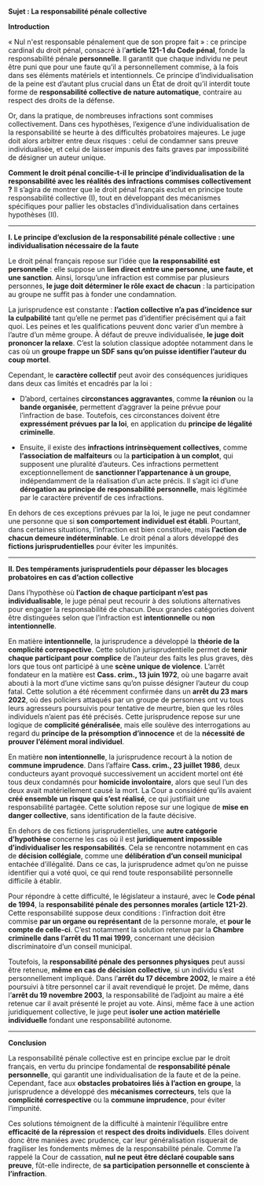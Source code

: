 **Sujet : La responsabilité pénale collective**

**Introduction**

« Nul n'est responsable pénalement que de son propre fait » : ce principe cardinal du droit pénal, consacré à l’**article 121-1 du Code pénal**, fonde la responsabilité pénale **personnelle**. Il garantit que chaque individu ne peut être puni que pour une faute qu’il a personnellement commise, à la fois dans ses éléments matériels et intentionnels. Ce principe d’individualisation de la peine est d’autant plus crucial dans un État de droit qu’il interdit toute forme de **responsabilité collective de nature automatique**, contraire au respect des droits de la défense.

Or, dans la pratique, de nombreuses infractions sont commises collectivement. Dans ces hypothèses, l’exigence d’une individualisation de la responsabilité se heurte à des difficultés probatoires majeures. Le juge doit alors arbitrer entre deux risques : celui de condamner sans preuve individualisée, et celui de laisser impunis des faits graves par impossibilité de désigner un auteur unique.

**Comment le droit pénal concilie-t-il le principe d’individualisation de la responsabilité avec les réalités des infractions commises collectivement ?** Il s’agira de montrer que le droit pénal français exclut en principe toute responsabilité collective (I), tout en développant des mécanismes spécifiques pour pallier les obstacles d’individualisation dans certaines hypothèses (II).

---

**I. Le principe d’exclusion de la responsabilité pénale collective : une individualisation nécessaire de la faute**

Le droit pénal français repose sur l’idée que **la responsabilité est personnelle** : elle suppose un **lien direct entre une personne, une faute, et une sanction**. Ainsi, lorsqu’une infraction est commise par plusieurs personnes, **le juge doit déterminer le rôle exact de chacun** : la participation au groupe ne suffit pas à fonder une condamnation.

La jurisprudence est constante : **l’action collective n’a pas d’incidence sur la culpabilité** tant qu’elle ne permet pas d’identifier précisément qui a fait quoi. Les peines et les qualifications peuvent donc varier d’un membre à l’autre d’un même groupe. À défaut de preuve individualisée, **le juge doit prononcer la relaxe**. C’est la solution classique adoptée notamment dans le cas où un **groupe frappe un SDF sans qu’on puisse identifier l’auteur du coup mortel**.

Cependant, le **caractère collectif** peut avoir des conséquences juridiques dans deux cas limités et encadrés par la loi :

- D’abord, certaines **circonstances aggravantes**, comme **la réunion** ou la **bande organisée**, permettent d’aggraver la peine prévue pour l’infraction de base. Toutefois, ces circonstances doivent être **expressément prévues par la loi**, en application du **principe de légalité criminelle**.
    
- Ensuite, il existe des **infractions intrinsèquement collectives**, comme **l’association de malfaiteurs** ou la **participation à un complot**, qui supposent une pluralité d’auteurs. Ces infractions permettent exceptionnellement de **sanctionner l’appartenance à un groupe**, indépendamment de la réalisation d’un acte précis. Il s’agit ici d’une **dérogation au principe de responsabilité personnelle**, mais légitimée par le caractère préventif de ces infractions.
    

En dehors de ces exceptions prévues par la loi, le juge ne peut condamner une personne que si **son comportement individuel est établi**. Pourtant, dans certaines situations, l’infraction est bien constituée, mais **l’action de chacun demeure indéterminable**. Le droit pénal a alors développé des **fictions jurisprudentielles** pour éviter les impunités.

---

**II. Des tempéraments jurisprudentiels pour dépasser les blocages probatoires en cas d’action collective**

Dans l’hypothèse où **l’action de chaque participant n’est pas individualisable**, le juge pénal peut recourir à des solutions alternatives pour engager la responsabilité de chacun. Deux grandes catégories doivent être distinguées selon que l’infraction est **intentionnelle** ou **non intentionnelle**.

En matière **intentionnelle**, la jurisprudence a développé la **théorie de la complicité correspective**. Cette solution jurisprudentielle permet de **tenir chaque participant pour complice** de l’auteur des faits les plus graves, dès lors que tous ont participé à une **scène unique de violence**. L’arrêt fondateur en la matière est **Cass. crim., 13 juin 1972**, où une bagarre avait abouti à la mort d’une victime sans qu’on puisse désigner l’auteur du coup fatal. Cette solution a été récemment confirmée dans un **arrêt du 23 mars 2022**, où des policiers attaqués par un groupe de personnes ont vu tous leurs agresseurs poursuivis pour tentative de meurtre, bien que les rôles individuels n’aient pas été précisés. Cette jurisprudence repose sur une logique de **complicité généralisée**, mais elle soulève des interrogations au regard du **principe de la présomption d’innocence** et de la **nécessité de prouver l’élément moral individuel**.

En matière **non intentionnelle**, la jurisprudence recourt à la notion de **commune imprudence**. Dans l’affaire **Cass. crim., 23 juillet 1986**, deux conducteurs ayant provoqué successivement un accident mortel ont été tous deux condamnés pour **homicide involontaire**, alors que seul l’un des deux avait matériellement causé la mort. La Cour a considéré qu’ils avaient **créé ensemble un risque qui s’est réalisé**, ce qui justifiait une responsabilité partagée. Cette solution repose sur une logique de **mise en danger collective**, sans identification de la faute décisive.

En dehors de ces fictions jurisprudentielles, une **autre catégorie d’hypothèse** concerne les cas où il est **juridiquement impossible d’individualiser les responsabilités**. Cela se rencontre notamment en cas de **décision collégiale**, comme une **délibération d’un conseil municipal** entachée d’illégalité. Dans ce cas, la jurisprudence admet qu’on ne puisse identifier qui a voté quoi, ce qui rend toute responsabilité personnelle difficile à établir.

Pour répondre à cette difficulté, le législateur a instauré, avec le **Code pénal de 1994**, la **responsabilité pénale des personnes morales (article 121-2)**. Cette responsabilité suppose deux conditions : l’infraction doit être commise **par un organe ou représentant** de la personne morale, et **pour le compte de celle-ci**. C’est notamment la solution retenue par la **Chambre criminelle dans l’arrêt du 11 mai 1999**, concernant une décision discriminatoire d’un conseil municipal.

Toutefois, la **responsabilité pénale des personnes physiques** peut aussi être retenue, **même en cas de décision collective**, si un individu s’est personnellement impliqué. Dans l’**arrêt du 17 décembre 2002**, le maire a été poursuivi à titre personnel car il avait revendiqué le projet. De même, dans l’**arrêt du 19 novembre 2003**, la responsabilité de l’adjoint au maire a été retenue car il avait présenté le projet au vote. Ainsi, même face à une action juridiquement collective, le juge peut **isoler une action matérielle individuelle** fondant une responsabilité autonome.

---

**Conclusion**

La responsabilité pénale collective est en principe exclue par le droit français, en vertu du principe fondamental de **responsabilité pénale personnelle**, qui garantit une individualisation de la faute et de la peine. Cependant, face aux **obstacles probatoires liés à l’action en groupe**, la jurisprudence a développé des **mécanismes correcteurs**, tels que la **complicité correspective** ou la **commune imprudence**, pour éviter l’impunité.

Ces solutions témoignent de la difficulté à maintenir l’équilibre entre **efficacité de la répression** et **respect des droits individuels**. Elles doivent donc être maniées avec prudence, car leur généralisation risquerait de fragiliser les fondements mêmes de la responsabilité pénale. Comme l’a rappelé la Cour de cassation, **nul ne peut être déclaré coupable sans preuve**, fût-elle indirecte, de **sa participation personnelle et consciente à l’infraction**.